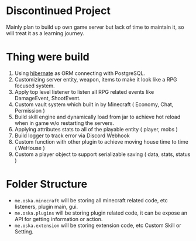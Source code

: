 # Discontinued Project

Mainly plan to build up own game server but lack of time to maintain it, so will treat it as a learning journey.

# Thing were build 

1. Using [hibernate](https://hibernate.org/) as ORM connecting with PostgreSQL.
2. Customizing server entity, weapon, items to make it look like a RPG focused system.
3. Apply top level listener to listen all RPG related events like DamageEvent, ShootEvent.
4. Custom vault system which built in by Minecraft ( Economy, Chat, Permission )
5. Build skill engine and dynamically load from jar to achieve hot reload when in game w/o restarting the servers.
6. Applying attributes stats to all of the playable entity ( player, mobs )
7. Build logger to track error via Discord Webhook
8. Custom function with other plugin to achieve moving house time to time ( WeHouse ) 
9. Custom a player object to support serializable saving ( data, stats, status )

# Folder Structure

* `me.oska.minecraft` will be storing all minecraft related code, etc listeners, plugin main, gui.
* `me.oska.plugins` will be storing plugin related code, it can be expose an API for getting information or action.
* `me.oska.extension` will be storing extension code, etc Custom Skill or Setting.
